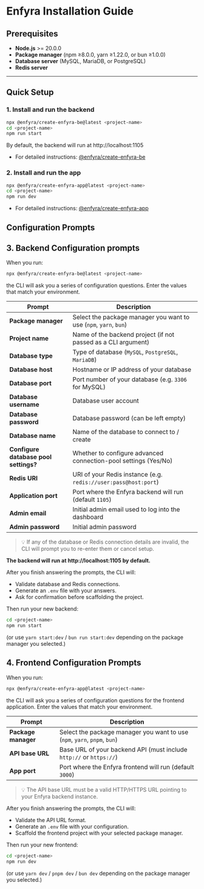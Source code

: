 # Enfyra Installation Guide

## Prerequisites

- **Node.js** >= 20.0.0
- **Package manager** (npm ≥8.0.0, yarn ≥1.22.0, or bun ≥1.0.0)
- **Database server** (MySQL, MariaDB, or PostgreSQL)
- **Redis server**

---

## Quick Setup

### 1. Install and run the backend

```bash
npx @enfyra/create-enfyra-be@latest <project-name>
cd <project-name>
npm run start
```
By default, the backend will run at http://localhost:1105

- For detailed instructions: [@enfyra/create-enfyra-be](https://www.npmjs.com/package/@enfyra/create-enfyra-be)

### 2. Install and run the app
```bash
npx @enfyra/create-enfyra-app@latest <project-name>
cd <project-name>
npm run dev
```
- For detailed instructions: [@enfyra/create-enfyra-app](https://www.npmjs.com/package/@enfyra/create-enfyra-app)

## Configuration Prompts

## 3. Backend Configuration prompts

When you run:

```bash
npx @enfyra/create-enfyra-be@latest <project-name>
```

the CLI will ask you a series of configuration questions. Enter the values that match your environment.

| Prompt                                | Description                                                         |
| ------------------------------------- | ------------------------------------------------------------------- |
| **Package manager**                   | Select the package manager you want to use (`npm`, `yarn`, `bun`)   |
| **Project name**                      | Name of the backend project (if not passed as a CLI argument)       |
| **Database type**                     | Type of database (`MySQL`, `PostgreSQL`, `MariaDB`)                 |
| **Database host**                     | Hostname or IP address of your database                             |
| **Database port**                     | Port number of your database (e.g. `3306` for MySQL)                |
| **Database username**                 | Database user account                                               |
| **Database password**                 | Database password (can be left empty)                               |
| **Database name**                     | Name of the database to connect to / create                         |
| **Configure database pool settings?** | Whether to configure advanced connection-pool settings (Yes/No)     |
| **Redis URI**                         | URI of your Redis instance (e.g. `redis://user:pass@host:port`)     |
| **Application port**                  | Port where the Enfyra backend will run (default `1105`)             |
| **Admin email**                       | Initial admin email used to log into the dashboard                  |
| **Admin password**                    | Initial admin password                                              |

> 💡 If any of the database or Redis connection details are invalid, the CLI will prompt you to re-enter them or cancel setup.

**The backend will run at http://localhost:1105 by default.**

After you finish answering the prompts, the CLI will:

* Validate database and Redis connections.
* Generate an `.env` file with your answers.
* Ask for confirmation before scaffolding the project.

Then run your new backend:

```bash
cd <project-name>
npm run start
```
(or use `yarn start:dev` / `bun run start:dev` depending on the package manager you selected.)

## 4. Frontend Configuration Prompts

When you run:

```bash
npx @enfyra/create-enfyra-app@latest <project-name>
```

the CLI will ask you a series of configuration questions for the frontend application. Enter the values that match your environment.

| Prompt                                | Description                                                         |
| ------------------------------------- | ------------------------------------------------------------------- |
| **Package manager**                   | Select the package manager you want to use (`npm`, `yarn`, `pnpm`, `bun`) |
| **API base URL**                      | Base URL of your backend API (must include `http://` or `https://`) |
| **App port**                          | Port where the Enfyra frontend will run (default `3000`)           |

> 💡 The API base URL must be a valid HTTP/HTTPS URL pointing to your Enfyra backend instance.

After you finish answering the prompts, the CLI will:

* Validate the API URL format.
* Generate an `.env` file with your configuration.
* Scaffold the frontend project with your selected package manager.

Then run your new frontend:

```bash
cd <project-name>
npm run dev
```

(or use `yarn dev` / `pnpm dev` / `bun dev` depending on the package manager you selected.)